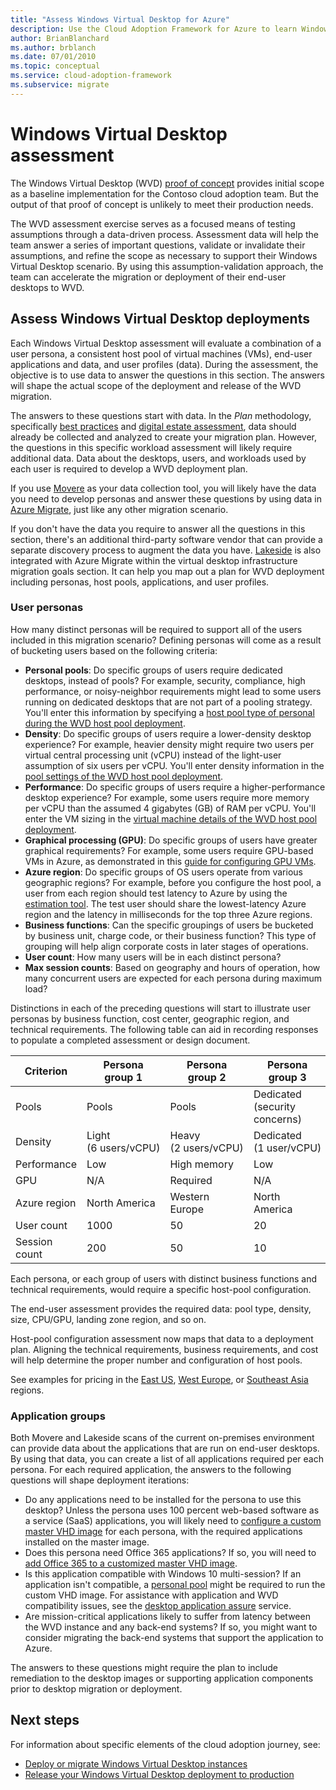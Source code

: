 ```yaml
---
title: "Assess Windows Virtual Desktop for Azure"
description: Use the Cloud Adoption Framework for Azure to learn Windows Virtual Desktop migration best practices to help reduce complexity and standardize the migration process.
author: BrianBlanchard
ms.author: brblanch
ms.date: 07/01/2010
ms.topic: conceptual
ms.service: cloud-adoption-framework
ms.subservice: migrate
---
```


# Windows Virtual Desktop assessment

The Windows Virtual Desktop (WVD) [proof of concept](./proof-of-concept.md) provides initial scope as a baseline implementation for the Contoso cloud adoption team. But the output of that proof of concept is unlikely to meet their production needs. 

The WVD assessment exercise serves as a focused means of testing assumptions through a data-driven process. Assessment data will help the team answer a series of important questions, validate or invalidate their assumptions, and refine the scope as necessary to support their Windows Virtual Desktop scenario. By using this assumption-validation approach, the team can accelerate the migration or deployment of their end-user desktops to WVD.

## Assess Windows Virtual Desktop deployments

Each Windows Virtual Desktop assessment will evaluate a combination of a user persona, a consistent host pool of virtual machines (VMs), end-user applications and data, and user profiles (data). During the assessment, the objective is to use data to answer the questions in this section. The answers will shape the actual scope of the deployment and release of the WVD migration.

The answers to these questions start with data. In the *Plan* methodology, specifically [best practices](../../plan/index.md) and [digital estate assessment](../../digital-estate/index.md), data should already be collected and analyzed to create your migration plan. However, the questions in this specific workload assessment will likely require additional data. Data about the desktops, users, and workloads used by each user is required to develop a WVD deployment plan.

If you use [Movere](https://docs.microsoft.com/azure/migrate/migrate-services-overview#movere) as your data collection tool, you will likely have the data you need to develop personas and answer these questions by using data in [Azure Migrate](https://docs.microsoft.com/azure/migrate), just like any other migration scenario.

If you don't have the data you require to answer all the questions in this section, there's an additional third-party software vendor that can provide a separate discovery process to augment the data you have. [Lakeside](https://docs.microsoft.com/azure/migrate/migrate-services-overview#isv-integration) is also integrated with Azure Migrate within the virtual desktop infrastructure migration goals section. It can help you map out a plan for WVD deployment including personas, host pools, applications, and user profiles.

### User personas

How many distinct personas will be required to support all of the users included in this migration scenario? Defining personas will come as a result of bucketing users based on the following criteria:

- **Personal pools**: Do specific groups of users require dedicated desktops, instead of pools? For example, security, compliance, high performance, or noisy-neighbor requirements might lead to some users running on dedicated desktops that are not part of a pooling strategy. You'll enter this information by specifying a [host pool type of personal during the WVD host pool deployment](https://docs.microsoft.com/azure/virtual-desktop/create-host-pools-azure-marketplace#begin-the-host-pool-setup-process).
- **Density**: Do specific groups of users require a lower-density desktop experience? For example, heavier density might require two users per virtual central processing unit (vCPU) instead of the light-user assumption of six users per vCPU. You'll enter density information in the [pool settings of the WVD host pool deployment](https://docs.microsoft.com/azure/virtual-desktop/create-host-pools-azure-marketplace#begin-the-host-pool-setup-process).
- **Performance**: Do specific groups of users require a higher-performance desktop experience? For example, some users require more memory per vCPU than the assumed 4&nbsp;gigabytes (GB) of RAM per vCPU. You'll enter the VM sizing in the [virtual machine details of the WVD host pool deployment](https://docs.microsoft.com/azure/virtual-desktop/create-host-pools-azure-marketplace#virtual-machine-details).
- **Graphical processing (GPU)**: Do specific groups of users have greater graphical requirements? For example, some users require GPU-based VMs in Azure, as demonstrated in this [guide for configuring GPU VMs](https://docs.microsoft.com/azure/virtual-desktop/configure-vm-gpu).
- **Azure region**: Do specific groups of OS users operate from various geographic regions? For example, before you configure the host pool, a user from each region should test latency to Azure by using the [estimation tool](https://azure.microsoft.com/services/virtual-desktop/assessment/#estimation-tool). The test user should share the lowest-latency Azure region and the latency in milliseconds for the top three Azure regions.
- **Business functions**: Can the specific groupings of users be bucketed by business unit, charge code, or their business function? This type of grouping will help align corporate costs in later stages of operations.
- **User count**: How many users will be in each distinct persona?
- **Max session counts**: Based on geography and hours of operation, how many concurrent users are expected for each persona during maximum load?

Distinctions in each of the preceding questions will start to illustrate user personas by business function, cost center, geographic region, and technical requirements. The following table can aid in recording responses to populate a completed assessment or design document.

| Criterion  | Persona group&nbsp;1  | Persona group&nbsp;2  | Persona group&nbsp;3  |
|---------|---------|---------|---------|
| Pools  | Pools | Pools | Dedicated (security concerns) |
| Density | Light (6&nbsp;users/vCPU) | Heavy (2&nbsp;users/vCPU) | Dedicated (1&nbsp;user/vCPU) |
| Performance | Low | High memory | Low |
| GPU | N/A | Required | N/A |
| Azure region | North America | Western Europe | North America |
| User count | 1000 | 50 | 20 |
| Session count | 200 | 50 | 10 |

Each persona, or each group of users with distinct business functions and technical requirements, would require a specific host-pool configuration.

The end-user assessment provides the required data: pool type, density, size, CPU/GPU, landing zone region, and so on.

Host-pool configuration assessment now maps that data to a deployment plan. Aligning the technical requirements, business requirements, and cost will help determine the proper number and configuration of host pools.

See examples for pricing in the [East US](https://azure.com/e/448606254c9a44f88798892bb8e0ef3c), [West Europe](https://azure.com/e/61a376d5f5a641e8ac31d1884ade9e55), or [Southeast Asia](https://azure.com/e/7cf555068922461587d0aa99a476f926) regions.

### Application groups

Both Movere and Lakeside scans of the current on-premises environment can provide data about the applications that are run on end-user desktops. By using that data, you can create a list of all applications required per each persona. For each required application, the answers to the following questions will shape deployment iterations:

- Do any applications need to be installed for the persona to use this desktop? Unless the persona uses 100 percent web-based software as a service (SaaS) applications, you will likely need to [configure a custom master VHD image](https://docs.microsoft.com/azure/virtual-desktop/set-up-customize-master-image) for each persona, with the required applications installed on the master image.
- Does this persona need Office 365 applications? If so, you will need to [add Office 365 to a customized master VHD image](https://docs.microsoft.com/azure/virtual-desktop/install-office-on-wvd-master-image).
- Is this application compatible with Windows&nbsp;10 multi-session? If an application isn't compatible, a [personal pool](https://docs.microsoft.com/azure/virtual-desktop/configure-host-pool-personal-desktop-assignment-type) might be required to run the custom VHD image. For assistance with application and WVD compatibility issues, see the [desktop application assure](https://docs.microsoft.com/fasttrack/win-10-app-assure-assistance-offered) service.
- Are mission-critical applications likely to suffer from latency between the WVD instance and any back-end systems? If so, you might want to consider migrating the back-end systems that support the application to Azure.

The answers to these questions might require the plan to include remediation to the desktop images or supporting application components prior to desktop migration or deployment.

## Next steps

For information about specific elements of the cloud adoption journey, see:

- [Deploy or migrate Windows Virtual Desktop instances](./migrate-deploy.md)
- [Release your Windows Virtual Desktop deployment to production](./migrate-release.md)
